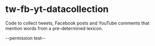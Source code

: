 # tw-fb-yt-datacollection
Code to collect tweets, Facebook posts and YouTube comments that mention words from a pre-determined lexicon. 

--permission test--